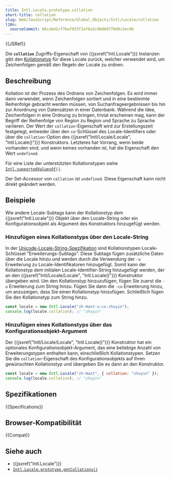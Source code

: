 ```yaml
---
title: Intl.Locale.prototype.collation
short-title: collation
slug: Web/JavaScript/Reference/Global_Objects/Intl/Locale/collation
l10n:
  sourceCommit: b6cab42cf7baf925f2ef6a2c98db0778d9c2ec46
---
```


{{JSRef}}

Die **`collation`** Zugriffs-Eigenschaft von {{jsxref("Intl.Locale")}} Instanzen gibt den [Kollationstyp](https://www.unicode.org/reports/tr35/tr35-collation.html#CLDR_Collation) für diese Locale zurück, welcher verwendet wird, um Zeichenfolgen gemäß den Regeln der Locale zu ordnen.

## Beschreibung

Kollation ist der Prozess des Ordnens von Zeichenfolgen. Es wird immer dann verwendet, wenn Zeichenfolgen sortiert und in eine bestimmte Reihenfolge gebracht werden müssen, von Suchanfrageergebnissen bis hin zur Anordnung von Datensätzen in einer Datenbank. Während die Idee, Zeichenfolgen in eine Ordnung zu bringen, trivial erscheinen mag, kann der Begriff der Reihenfolge von Region zu Region und Sprache zu Sprache variieren. Der Wert der `collation`-Eigenschaft wird zur Erstellungszeit festgelegt, entweder über den `co`-Schlüssel des Locale-Identifiers oder über die `collation`-Option des {{jsxref("Intl/Locale/Locale", "Intl.Locale()")}} Konstruktors. Letzteres hat Vorrang, wenn beide vorhanden sind; und wenn keines vorhanden ist, hat die Eigenschaft den Wert `undefined`.

Für eine Liste der unterstützten Kollationstypen siehe [`Intl.supportedValuesOf()`](/de/docs/Web/JavaScript/Reference/Global_Objects/Intl/supportedValuesOf#supported_collation_types).

Der Set-Accessor von `collation` ist `undefined`. Diese Eigenschaft kann nicht direkt geändert werden.

## Beispiele

Wie andere Locale-Subtags kann der Kollationstyp dem {{jsxref("Intl.Locale")}} Objekt über den Locale-String oder ein Konfigurationsobjekt als Argument des Konstruktors hinzugefügt werden.

### Hinzufügen eines Kollationstyps über den Locale-String

In der [Unicode-Locale-String-Spezifikation](https://www.unicode.org/reports/tr35/) sind Kollationstypen Locale-Schlüssel "Erweiterungs-Subtags". Diese Subtags fügen zusätzliche Daten über die Locale hinzu und werden durch die Verwendung der `-u` Erweiterung zu Locale-Identifikatoren hinzugefügt. Somit kann der Kollationstyp dem initialen Locale-Identifier-String hinzugefügt werden, der an den {{jsxref("Intl/Locale/Locale", "Intl.Locale()")}} Konstruktor übergeben wird. Um den Kollationstyp hinzuzufügen, fügen Sie zuerst die `-u` Erweiterung zum String hinzu. Fügen Sie dann die `-co` Erweiterung hinzu, um anzuzeigen, dass Sie einen Kollationstyp hinzufügen. Schließlich fügen Sie den Kollationstyp zum String hinzu.

```js
const locale = new Intl.Locale("zh-Hant-u-co-zhuyin");
console.log(locale.collation); // "zhuyin"
```

### Hinzufügen eines Kollationstyps über das Konfigurationsobjekt-Argument

Der {{jsxref("Intl/Locale/Locale", "Intl.Locale()")}} Konstruktor hat ein optionales Konfigurationsobjekt-Argument, das eine beliebige Anzahl von Erweiterungstypen enthalten kann, einschließlich Kollationstypen. Setzen Sie die `collation`-Eigenschaft des Konfigurationsobjekts auf Ihren gewünschten Kollationstyp und übergeben Sie es dann an den Konstruktor.

```js
const locale = new Intl.Locale("zh-Hant", { collation: "zhuyin" });
console.log(locale.collation); // "zhuyin"
```

## Spezifikationen

{{Specifications}}

## Browser-Kompatibilität

{{Compat}}

## Siehe auch

- {{jsxref("Intl.Locale")}}
- [`Intl.Locale.prototype.getCollations()`](/de/docs/Web/JavaScript/Reference/Global_Objects/Intl/Locale/getCollations)
